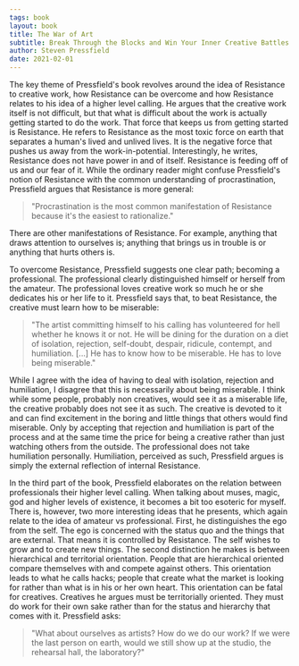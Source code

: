 ```yaml
---
tags: book
layout: book
title: The War of Art
subtitle: Break Through the Blocks and Win Your Inner Creative Battles
author: Steven Pressfield
date: 2021-02-01
---
```


The key theme of Pressfield's book revolves around the idea of Resistance to creative work, how Resistance can be overcome and how Resistance relates to his idea of a higher level calling.
He argues that the creative work itself is not difficult, but that what is difficult about the work is actually getting started to do the work.
That force that keeps us from getting started is Resistance.
He refers to Resistance as the most toxic force on earth that separates a human's lived and unlived lives.
It is the negative force that pushes us away from the work-in-potential.
Interestingly, he writes, Resistance does not have power in and of itself.
Resistance is feeding off of us and our fear of it.
While the ordinary reader might confuse Pressfield's notion of Resistance with the common understanding of procrastination, Pressfield argues that Resistance is more general:

> "Procrastination is the most common manifestation of Resistance because it's the easiest to rationalize."

There are other manifestations of Resistance.
For example, anything that draws attention to ourselves is; anything that brings us in trouble is or anything that hurts others is.

To overcome Resistance, Pressfield suggests one clear path; becoming a professional.
The professional clearly distinguished himself or herself from the amateur.
The professional loves creative work so much he or she dedicates his or her life to it.
Pressfield says that, to beat Resistance, the creative must learn how to be miserable:

> "The artist committing himself to his calling has volunteered for hell whether he knows it or not. He will be dining for the duration on a diet of isolation, rejection, self-doubt, despair, ridicule, contempt, and humiliation. [...] He has to know how to be miserable. He has to love being miserable."

While I agree with the idea of having to deal with isolation, rejection and humiliation, I disagree that this is necessarily about being miserable.
I think while some people, probably non creatives, would see it as a miserable life, the creative probably does not see it as such.
The creative is devoted to it and can find excitement in the boring and little things that others would find miserable.
Only by accepting that rejection and humiliation is part of the process and at the same time the price for being a creative rather than just watching others from the outside.
The professional does not take humiliation personally.
Humiliation, perceived as such, Pressfield argues is simply the external reflection of internal Resistance.

In the third part of the book, Pressfield elaborates on the relation between professionals their higher level calling.
When talking about muses, magic, god and higher levels of existence, it becomes a bit too esoteric for myself.
There is, however, two more interesting ideas that he presents, which again relate to the idea of amateur vs professional.
First, he distinguishes the ego from the self.
The ego is concerned with the status quo and the things that are external.
That means it is controlled by Resistance.
The self wishes to grow and to create new things.
The second distinction he makes is between hierarchical and territorial orientation.
People that are hierarchical oriented compare themselves with and compete against others.
This orientation leads to what he calls hacks; people that create what the market is looking for rather than what is in his or her own heart.
This orientation can be fatal for creatives.
Creatives he argues must be territorially oriented.
They must do work for their own sake rather than for the status and hierarchy that comes with it.
Pressfield asks:

> "What about ourselves as artists? How do we do our work? If we were the last person on earth, would we still show up at the studio, the rehearsal hall, the laboratory?"